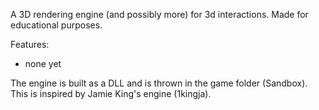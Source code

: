 A 3D rendering engine (and possibly more) for 3d interactions. Made for educational purposes.  

Features:
- none yet

The engine is built as a DLL and is thrown in the game folder (Sandbox). This is inspired by Jamie King's engine (1kingja).
